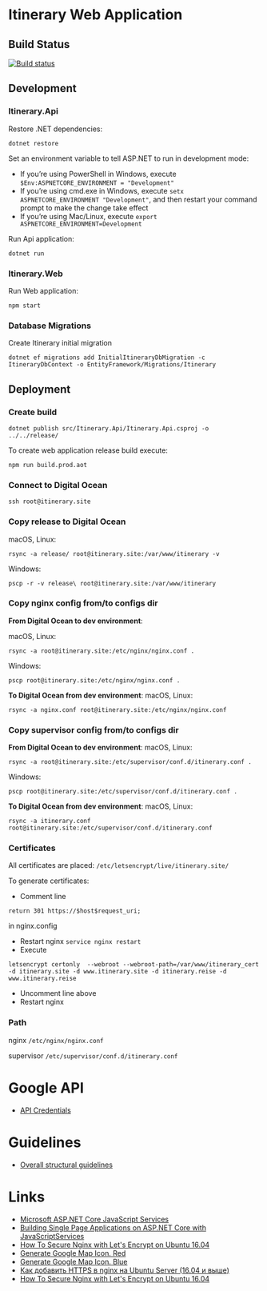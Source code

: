 # Itinerary Web Application

## Build Status
[![Build status](https://ci.appveyor.com/api/projects/status/e0g1520nlc9urj2q?svg=true)](https://ci.appveyor.com/project/fisenkodv/itinerary)


## Development
### Itinerary.Api
Restore .NET dependencies:
```
dotnet restore
```
Set an environment variable to tell ASP.NET to run in development mode:
* If you’re using PowerShell in Windows, execute ```$Env:ASPNETCORE_ENVIRONMENT = "Development"```
* If you’re using cmd.exe in Windows, execute ```setx ASPNETCORE_ENVIRONMENT "Development"```, and then restart your command prompt to make the change take effect
* If you’re using Mac/Linux, execute ```export ASPNETCORE_ENVIRONMENT=Development```

Run Api application:
```
dotnet run
```

### Itinerary.Web

Run Web application:
```
npm start
```

### Database Migrations
Create Itinerary initial migration
```
dotnet ef migrations add InitialItineraryDbMigration -c ItineraryDbContext -o EntityFramework/Migrations/Itinerary
```

## Deployment

### Create build
```
dotnet publish src/Itinerary.Api/Itinerary.Api.csproj -o ../../release/
```

To create web application release build execute:
```
npm run build.prod.aot
```

### Connect to Digital Ocean
```
ssh root@itinerary.site
```

### Copy release to Digital Ocean
macOS, Linux: 
```
rsync -a release/ root@itinerary.site:/var/www/itinerary -v
```
Windows: 
```
pscp -r -v release\ root@itinerary.site:/var/www/itinerary
```

### Copy nginx config from/to configs dir
__From Digital Ocean to dev environment__:

macOS, Linux: 
```
rsync -a root@itinerary.site:/etc/nginx/nginx.conf .
```
Windows:
```
pscp root@itinerary.site:/etc/nginx/nginx.conf .
```

__To Digital Ocean from dev environment__:
macOS, Linux:
```
rsync -a nginx.conf root@itinerary.site:/etc/nginx/nginx.conf
```

### Copy supervisor config from/to configs dir
__From Digital Ocean to dev environment__:
macOS, Linux:
```
rsync -a root@itinerary.site:/etc/supervisor/conf.d/itinerary.conf .
```
Windows:
```
pscp root@itinerary.site:/etc/supervisor/conf.d/itinerary.conf .
```

__To Digital Ocean from dev environment__:
macOS, Linux:
```
rsync -a itinerary.conf root@itinerary.site:/etc/supervisor/conf.d/itinerary.conf
```

### Certificates
All certificates are placed: ```/etc/letsencrypt/live/itinerary.site/```

To generate certificates:
* Comment line
```
return 301 https://$host$request_uri;
``` 
in nginx.config
* Restart nginx ```service nginx restart```
* Execute
```
letsencrypt certonly  --webroot --webroot-path=/var/www/itinerary_cert -d itinerary.site -d www.itinerary.site -d itinerary.reise -d www.itinerary.reise
```
* Uncomment line above
* Restart nginx

### Path
nginx ```/etc/nginx/nginx.conf```

supervisor ```/etc/supervisor/conf.d/itinerary.conf```

# Google API
* [API Credentials](https://console.cloud.google.com/apis/credentials?project=itinerary-1488041928048)

# Guidelines ##
* [Overall structural guidelines](https://angular.io/docs/ts/latest/guide/style-guide.html#!#file-tree)

# Links
* [Microsoft ASP.NET Core JavaScript Services](https://github.com/aspnet/JavaScriptServices)
* [Building Single Page Applications on ASP.NET Core with JavaScriptServices](https://blogs.msdn.microsoft.com/webdev/2017/02/14/building-single-page-applications-on-asp-net-core-with-javascriptservices/)
* [How To Secure Nginx with Let's Encrypt on Ubuntu 16.04](https://www.digitalocean.com/community/tutorials/how-to-secure-nginx-with-let-s-encrypt-on-ubuntu-16-04)
* [Generate Google Map Icon. Red](https://www.google.com/maps/vt/icon/name=assets/icons/poi/quantum/container_background-2-medium.png,assets/icons/poi/quantum/container-2-medium.png,assets/icons/poi/quantum/generic-2-medium.png&highlight=ffffff,db4437,ffffff&color=ff000000?scale=1)
* [Generate Google Map Icon. Blue](https://www.google.com/maps/vt/icon/name=assets/icons/poi/quantum/container_background-2-medium.png,assets/icons/poi/quantum/container-2-medium.png,assets/icons/poi/quantum/generic-2-medium.png&highlight=ffffff,4285F4,ffffff&color=ff000000?scale=3)
* [Как добавить HTTPS в nginx на Ubuntu Server (16.04 и выше)](https://900913.ru/2017/06/09/kak-dobavit-ssl-na-ubuntu-server-16-04-i-vyshe/)
* [How To Secure Nginx with Let's Encrypt on Ubuntu 16.04](https://www.digitalocean.com/community/tutorials/how-to-secure-nginx-with-let-s-encrypt-on-ubuntu-16-04)
